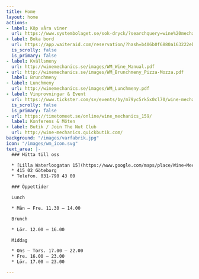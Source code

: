 ```yaml
---
title: Home
layout: home
actions:
- label: Köp våra viner
  url: https://www.systembolaget.se/sok-dryck/?searchquery=wine%20mechanics
- label: Boka bord
  url: https://app.waiteraid.com/reservation/?hash=b406b0f6880a163222eb3bfe49db765b&version=new
  is_scrolly: false
  is_primary: false
- label: Kvällsmeny
  url: http://winemechanics.se/images/WM_Wine_Manual.pdf
- url: http://winemechanics.se/images/WM_Brunchmeny_Pizza-Mozza.pdf
  label: Brunchmeny
- label: Lunchmeny
  url: http://winemechanics.se/images/WM_Lunchmeny.pdf
- label: Vinprovningar & Event
  url: https://www.tickster.com/sv/events/by/m79yc5rk5x0cl70/wine-mechanics
  is_scrolly: false
  is_primary: false
- url: https://timetomeet.se/online/wine_mechanics_159/
  label: Konferens & Möten
- label: Butik / Join The Nut Club
  url: http://wine-mechanics.quickbutik.com/
background: "/images/varfabrik.jpg"
icon: "/images/wm_icon.svg"
text_area: |-
  ### Hitta till oss

  * [Lilla Waterloogatan 15](https://www.google.com/maps/place/Wine+Mechanics+AB/@57.7288467,11.9987502,17z/data=!3m1!4b1!4m5!3m4!1s0x464ff48a27153f99:0xbf952bfe9f7aec41!8m2!3d57.7288467!4d12.0009442)
  * 415 02 Göteborg
  * Telefon. 031-790 43 00

  ### Öppettider

  Lunch

  * Mån – Fre. 11.30 – 14.00

  Brunch

  * Lör. 12.00 – 16.00

  Middag

  * Ons – Tors. 17.00 – 22.00
  * Fre. 16.00 – 23.00
  * Lör. 17.00 – 23.00

---
```

